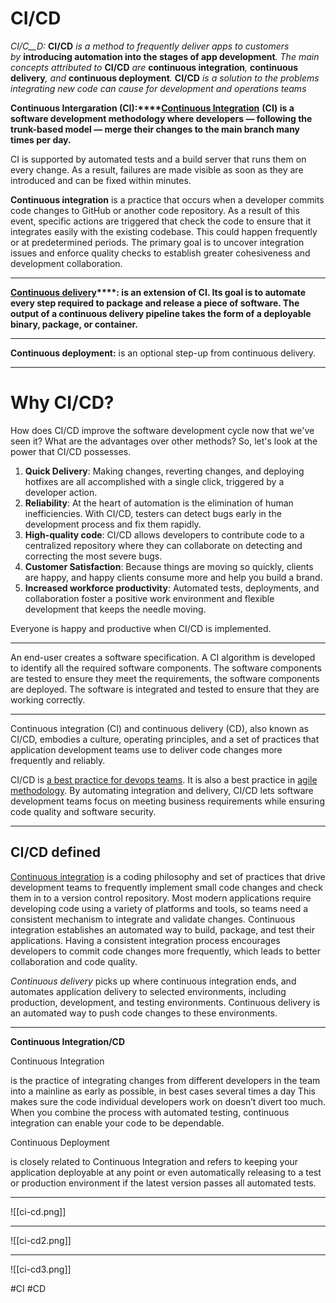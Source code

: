 # CI/CD

_CI/C__D:_ **CI/CD** _is a method to frequently deliver apps to customers by_ **introducing automation into the stages of app development**_. The main concepts attributed to_ **CI/CD** _are_ **continuous integration**_,_ **continuous delivery**_, and_ **continuous deployment**_._ **CI/CD** _is a solution to the problems integrating new code can cause for development and operations teams_

**Continuous Intergaration (CI):****[Continuous Integration](https://semaphoreci.com/continuous-integration)** **(CI) is a software development methodology where developers — following the trunk-based model — merge their changes to the main branch many times per day.**

CI is supported by automated tests and a build server that runs them on every change. As a result, failures are made visible as soon as they are introduced and can be fixed within minutes.

**Continuous integration** is a practice that occurs when a developer commits code changes to GitHub or another code repository. As a result of this event, specific actions are triggered that check the code to ensure that it integrates easily with the existing codebase. This could happen frequently or at predetermined periods. The primary goal is to uncover integration issues and enforce quality checks to establish greater cohesiveness and development collaboration.

***
**[Continuous delivery](https://semaphoreci.com/blog/2017/07/27/what-is-the-difference-between-continuous-integration-continuous-deployment-and-continuous-delivery.html)****: is an extension of CI. Its goal is to automate every step required to package and release a piece of software. The output of a continuous delivery pipeline takes the form of a deployable binary, package, or container.**
***

**Continuous deployment:** is an optional step-up from continuous delivery. 

***
# Why CI/CD?

How does CI/CD improve the software development cycle now that we've seen it? What are the advantages over other methods? So, let's look at the power that CI/CD possesses.

1.  **Quick Delivery**: Making changes, reverting changes, and deploying hotfixes are all accomplished with a single click, triggered by a developer action.
2.  **Reliability**: At the heart of automation is the elimination of human inefficiencies. With CI/CD, testers can detect bugs early in the development process and fix them rapidly.
3.  **High-quality code**: CI/CD allows developers to contribute code to a centralized repository where they can collaborate on detecting and correcting the most severe bugs.
4.  **Customer Satisfaction**: Because things are moving so quickly, clients are happy, and happy clients consume more and help you build a brand.
5.  **Increased workforce productivity**: Automated tests, deployments, and collaboration foster a positive work environment and flexible development that keeps the needle moving.

Everyone is happy and productive when CI/CD is implemented.
***
An end-user creates a software specification. A CI algorithm is developed to identify all the required software components. The software components are tested to ensure they meet the requirements, the software components are deployed. The software is integrated and tested to ensure that they are working correctly.
***
Continuous integration (CI) and continuous delivery (CD), also known as CI/CD, embodies a culture, operating principles, and a set of practices that application development teams use to deliver code changes more frequently and reliably.

CI/CD is [a best practice for devops teams](https://www.infoworld.com/article/3268053/devops-best-practices-the-5-methods-you-should-adopt.html). It is also a best practice in [agile methodology](https://www.infoworld.com/article/3237508/what-is-agile-methodology-modern-software-development-explained.html). By automating integration and delivery, CI/CD lets software development teams focus on meeting business requirements while ensuring code quality and software security.
***
## CI/CD defined

[Continuous integration](https://www.infoworld.com/article/3295900/what-is-continuous-integration-ci-faster-better-software-development.html) is a coding philosophy and set of practices that drive development teams to frequently implement small code changes and check them in to a version control repository. Most modern applications require developing code using a variety of platforms and tools, so teams need a consistent mechanism to integrate and validate changes. Continuous integration establishes an automated way to build, package, and test their applications. Having a consistent integration process encourages developers to commit code changes more frequently, which leads to better collaboration and code quality.

_Continuous delivery_ picks up where continuous integration ends, and automates application delivery to selected environments, including production, development, and testing environments. Continuous delivery is an automated way to push code changes to these environments.
***
**Continuous Integration/CD**

Continuous Integration

is the practice of integrating changes from different developers in the team into a mainline as early as possible, in best cases several times a day This makes sure the code individual developers work on doesn’t divert too much. When you combine the process with automated testing, continuous integration can enable your code to be dependable.

Continuous Deployment

is closely related to Continuous Integration and refers to keeping your application deployable at any point or even automatically releasing to a test or production environment if the latest version passes all automated tests.
***
![[ci-cd.png]]
***
![[ci-cd2.png]]
***

![[ci-cd3.png]]


#CI #CD 